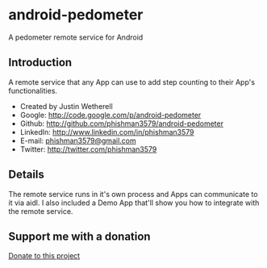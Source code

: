 android-pedometer
=================

A pedometer remote service for Android

## Introduction

A remote service that any App can use to add step counting to their App's functionalities.

* Created by Justin Wetherell
* Google: http://code.google.com/p/android-pedometer
* Github: http://github.com/phishman3579/android-pedometer
* LinkedIn: http://www.linkedin.com/in/phishman3579
* E-mail: phishman3579@gmail.com
* Twitter: http://twitter.com/phishman3579

## Details

The remote service runs in it's own process and Apps can communicate to it via aidl. I also included a Demo App that'll show you how to integrate with the remote service.

## Support me with a donation

<a href="https://www.paypal.com/cgi-bin/webscr?cmd=_donations&business=phishman3579%40gmail%2ecom&lc=US&item_name=Support%20open%20source&item_number=AndroidPedometer&currency_code=USD&bn=PP%2dDonationsBF%3abtn_donateCC_LG%2egif%3aNonHosted" target="_new">Donate to this project</a>
